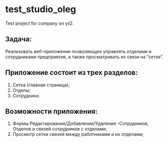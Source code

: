 test_studio_oleg
==================

Test project for company on yii2.


Задача:
-----------

Реализовать веб-приложение позволяющее управлять отделами и сотрудниками предприятия, а также просматривать их связи на “сетке”.

Приложение состоит из трех разделов:
-------------
1. Сетка (главная страница);
2. Отделы;
3. Сотрудники.

Возможности приложения:
-------------
1. Формы Редактирования/Добавления/Удаления -Сотрудников, Отделов и связей сотрудников с отделами;
2. Просмотр сетки связей между работниками и их отделами;

